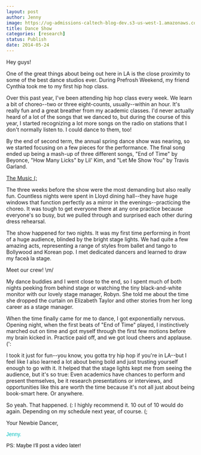 ```yaml
---
layout: post
author: Jenny
image: https://ug-admissions-caltech-blog-dev.s3-us-west-1.amazonaws.com/old_pictures/caltech_as_it_happens/6a0105349b8251970b01a3fd0e7624970b.jpg
title: Dance Show
categories: [research]
status: Publish
date: 2014-05-24
---
```



Hey guys!

One of the great things about being out here in LA is the close proximity to some of the best dance studios ever. During Prefrosh Weekend, my friend Cynthia took me to my first hip hop class.

Over this past year, I've been attending hip hop class every week. We learn a bit of choreo--two or three eight-counts, usually--within an hour. It's really fun and a great breather from my academic classes. I'd never actually heard of a lot of the songs that we danced to, but during the course of this year, I started recognizing a lot more songs on the radio on stations that I don't normally listen to. I could dance to them, too!

By the end of second term, the annual spring dance show was nearing, so we started focusing on a few pieces for the performance. The final song ended up being a mash-up of three different songs, "End of Time" by Beyonce, "How Many Licks" by Lil' Kim, and "Let Me Show You" by Travis Garland.

<p class="asset  asset-audio at-xid-6a0105349b8251970b01a3fd0e74a9970b img-responsive"><a class="inline-player" href="https://caltech.typepad.com/files/dance-show---hiphop-2014.mp3">The Music (:</a>

The three weeks before the show were the most demanding but also really fun. Countless nights were spent in Lloyd dining hall--they have huge windows that function perfectly as a mirror in the evenings--practicing the choreo. It was tough to get everyone there at any one practice because everyone's so busy, but we pulled through and surprised each other during dress rehearsal.

The show happened for two nights. It was my first time performing in front of a huge audience, blinded by the bright stage lights. We had quite a few amazing acts, representing a range of styles from ballet and tango to Bollywood and Korean pop. I met dedicated dancers and learned to draw my faceà la stage.

Meet our crew! \m/

My dance buddies and I went close to the end, so I spent much of both nights peeking from behind stage or watching the tiny black-and-white monitor with our lovely stage manager, Robyn. She told me about the time she dropped the curtain on Elizabeth Taylor and other stories from her long career as a stage manager.

When the time finally came for me to dance, I got exponentially nervous. Opening night, when the first beats of "End of Time" played, I instinctively marched out on time and got myself through the first few motions before my brain kicked in. Practice paid off, and we got loud cheers and applause. (':

I took it just for fun--you know, you gotta try hip hop if you're in LA--but I feel like I also learned a lot about being bold and just trusting yourself enough to go with it. It helped that the stage lights kept me from seeing the audience, but it's so true: Even academics have chances to perform and present themselves, be it research presentations or interviews, and opportunities like this are worth the time because it's not all just about being book-smart here. Or anywhere.

So yeah. That happened. (: I highly recommend it. 10 out of 10 would do again. Depending on my schedule next year, of course. (;

Your Newbie Dancer,

<span style="font-family: arial, helvetica, sans-serif; color: #00bfbf;">Jenny.

<span style="font-family: arial, helvetica, sans-serif; color: #111111;">PS: Maybe I'll post a video later!

